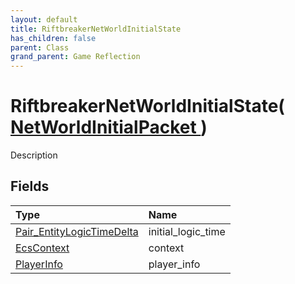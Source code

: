 ```yaml
---
layout: default
title: RiftbreakerNetWorldInitialState
has_children: false
parent: Class
grand_parent: Game Reflection
---
```

# RiftbreakerNetWorldInitialState( [ NetWorldInitialPacket ](/docs/game-reflection/classes/net_world_initial_packet) )
Description 

## Fields

| Type | Name |
|:-------------|:--------------|
| [Pair_EntityLogicTimeDelta](/docs/game-reflection/classes/pair__entity_logic_time_delta) | initial_logic_time |
| [EcsContext](/docs/game-reflection/classes/ecs_context) | context |
| [PlayerInfo](/docs/game-reflection/classes/player_info) | player_info |


